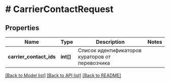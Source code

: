 # # CarrierContactRequest

## Properties

Name | Type | Description | Notes
------------ | ------------- | ------------- | -------------
**carrier_contact_ids** | **int[]** | Список идентификаторов кураторов от перевозчика |

[[Back to Model list]](../../README.md#models) [[Back to API list]](../../README.md#endpoints) [[Back to README]](../../README.md)
